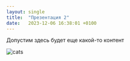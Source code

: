 ```yaml
---
layout: single
title:  "Презентация 2"
date:   2023-12-06 16:38:01 +0100
---
```

Допустим здесь будет еще какой-то контент

![cats](https://www.purina.co.uk/sites/default/files/2023-03/Hero%20Pedigree%20Cats.jpg)